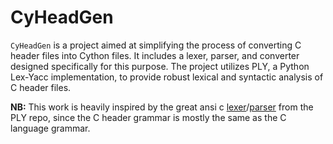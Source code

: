# CyHeadGen

`CyHeadGen` is a project aimed at simplifying the process of converting C header files into Cython files. It includes a lexer, parser, and converter designed specifically for this purpose. The project utilizes PLY, a Python Lex-Yacc implementation, to provide robust lexical and syntactic analysis of C header files.

**NB:** This work is heavily inspired by the great ansi c [lexer](https://github.com/dabeaz/ply/blob/master/example/ansic/clex.py)/[parser](https://github.com/dabeaz/ply/blob/master/example/ansic/cparse.py) from the PLY repo,
since the C header grammar is mostly the same as the C language grammar.
